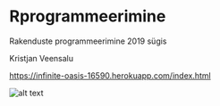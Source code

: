 # Rprogrammeerimine
Rakenduste programmeerimine 2019 sügis


Kristjan Veensalu 


https://infinite-oasis-16590.herokuapp.com/index.html

![alt text](https://i.redd.it/3vf079y3c0o31.png)